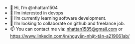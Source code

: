 - 👋 Hi, I’m @nhattan1504
- 👀 I’m interested in devops 
- 🌱 I’m currently learning software development.
- 💞️ I’m looking to collaborate on github and freelance job.
- 📫 You can contact me via: nhattan1585@gmail.com or https://www.linkedin.com/in/nguyễn-nhật-tân-a219061ab/

<!---
nhattan1504/nhattan1504 is a ✨ special ✨ repository because its `README.md` (this file) appears on your GitHub profile.
You can click the Preview link to take a look at your changes.
--->
